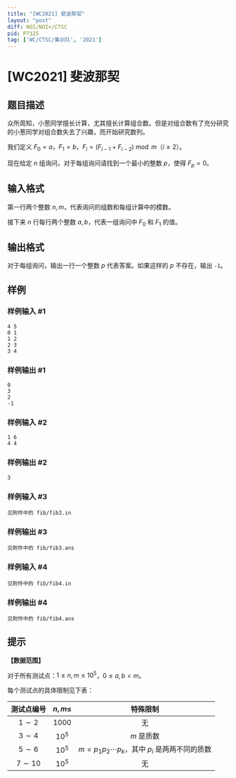 ```yaml
---
title: "[WC2021] 斐波那契"
layout: "post"
diff: NOI/NOI+/CTSC
pid: P7325
tag: ['WC/CTSC/集训队', '2021']
---
```

# [WC2021] 斐波那契
## 题目描述

众所周知，小葱同学擅长计算，尤其擅长计算组合数。但是对组合数有了充分研究的小葱同学对组合数失去了兴趣，而开始研究数列。

我们定义 $F_0 = a$，$F_1 = b$，$F_i = (F_{i-1} + F_{i-2}) \bmod m$（$i \ge 2$）。

现在给定 $n$ 组询问，对于每组询问请找到一个最小的整数 $p$，使得 $F_p = 0$。
## 输入格式

第一行两个整数 $n, m$，代表询问的组数和每组计算中的模数。

接下来 $n$ 行每行两个整数 $a, b$，代表一组询问中 $F_0$ 和 $F_1$ 的值。
## 输出格式

对于每组询问，输出一行一个整数 $p$ 代表答案。如果这样的 $p$ 不存在，输出 `-1`。
## 样例

### 样例输入 #1
```
4 5
0 1
1 2
2 3
3 4

```
### 样例输出 #1
```
0
3
2
-1

```
### 样例输入 #2
```
1 6
4 4

```
### 样例输出 #2
```
3

```
### 样例输入 #3
```
见附件中的 fib/fib3.in
```
### 样例输出 #3
```
见附件中的 fib/fib3.ans
```
### 样例输入 #4
```
见附件中的 fib/fib4.in
```
### 样例输出 #4
```
见附件中的 fib/fib4.ans
```
## 提示

**【数据范围】**

对于所有测试点：$1 \le n, m \le {10}^5$，$0 \le a, b < m$。

每个测试点的具体限制见下表：

| 测试点编号 | $n, m \le$ | 特殊限制 |
|:-:|:-:|:-:|
| $1 \sim 2$ | $1000$ | 无 |
| $3 \sim 4$ | ${10}^5$ | $m$ 是质数 |
| $5 \sim 6$ | ${10}^5$ | $m = p_1 p_2 \cdots p_k$，其中 $p_i$ 是两两不同的质数 |
| $7 \sim 10$ | ${10}^5$ | 无 |

